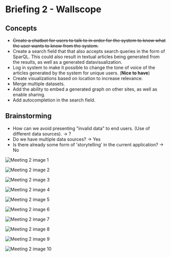 # Briefing 2 - Wallscope

## Concepts

* ~~Create a chatbot for users to talk to in order for the system to know what the user wants to know from the system.~~
* Create a search field that that also accepts search queries in the form of SparQL. This could also result in textual articles being generated from the results, as well as a generated datavisualization.
* Log in system to make it possible to change the tone of voice of the articles generated by the system for unique users. (**Nice to have**)
* Create visualizations based on location to increase relevance.
* Merge multiple datasets.
* Add the ability to embed a generated graph on other sites, as well as enable sharing.
* Add autocompletion in the search field.

## Brainstorming

* How can we avoid presenting "invalid data" to end users. (Use of different data sources). -> ?
* Do we have multiple data sources? -> Yes
* Is there already some form of 'storytelling' in the current application? -> No

![Meeting 2 image 1](./assets/meeting_2_wallscope_1.jpg)

![Meeting 2 image 2](./assets/meeting_2_wallscope_2.jpg)

![Meeting 2 image 3](./assets/meeting_2_wallscope_3.jpg)

![Meeting 2 image 4](./assets/meeting_2_wallscope_4.jpg)

![Meeting 2 image 5](./assets/meeting_2_wallscope_5.jpg)

![Meeting 2 image 6](./assets/meeting_2_wallscope_6.jpg)

![Meeting 2 image 7](./assets/meeting_2_wallscope_7.jpg)

![Meeting 2 image 8](./assets/meeting_2_wallscope_8.jpg)

![Meeting 2 image 9](./assets/meeting_2_wallscope_9.jpg)

![Meeting 2 image 10](./assets/meeting_2_wallscope_10.jpg)
